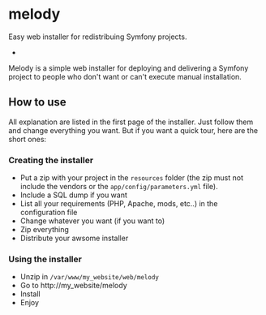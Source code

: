 # melody
Easy web installer for redistribuing Symfony projects.

-

Melody is a simple web installer for deploying and delivering a Symfony project to people who don't want or can't execute manual installation.

## How to use

All explanation are listed in the first page of the installer. Just follow them and change everything you want. But if you want a quick tour, here are the short ones:

### Creating the installer
- Put a zip with your project in the ```resources``` folder (the zip must not include the vendors or the ```app/config/parameters.yml``` file).
- Include a SQL dump if you want
- List all your requirements (PHP, Apache, mods, etc..) in the configuration file
- Change whatever you want (if you want to)
- Zip everything
- Distribute your awsome installer

### Using the installer
- Unzip in ```/var/www/my_website/web/melody```
- Go to http://my_website/melody
- Install
- Enjoy
